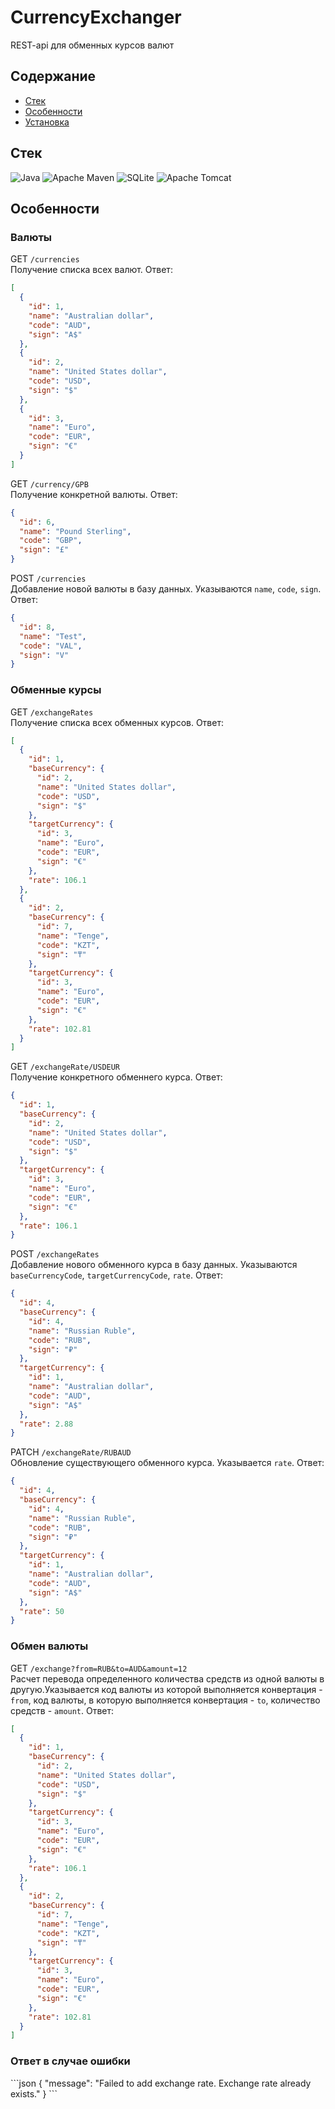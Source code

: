 # CurrencyExchanger

REST-api для обменных курсов валют

## Содержание

- [Стек](#стек)
- [Особенности](#особенности)
- [Установка](#установка)

## Стек

![Java](https://img.shields.io/badge/java-%23ED8B00.svg?style=for-the-badge&logo=openjdk&logoColor=white)
![Apache Maven](https://img.shields.io/badge/Apache%20Maven-C71A36?style=for-the-badge&logo=Apache%20Maven&logoColor=white)
![SQLite](https://img.shields.io/badge/sqlite-%2307405e.svg?style=for-the-badge&logo=sqlite&logoColor=white)
![Apache Tomcat](https://img.shields.io/badge/apache%20tomcat-%23F8DC75.svg?style=for-the-badge&logo=apache-tomcat&logoColor=black)

## Особенности

<h3>Валюты</h3>

GET `/currencies`    
Получение списка всех валют. Ответ:

```json
[
  {
    "id": 1,
    "name": "Australian dollar",
    "code": "AUD",
    "sign": "A$"
  },
  {
    "id": 2,
    "name": "United States dollar",
    "code": "USD",
    "sign": "$"
  },
  {
    "id": 3,
    "name": "Euro",
    "code": "EUR",
    "sign": "€"
  }
]
```

GET `/currency/GPB`    
Получение конкретной валюты. Ответ:

```json
{
  "id": 6,
  "name": "Pound Sterling",
  "code": "GBP",
  "sign": "£"
}
```

POST `/currencies`    
Добавление новой валюты в базу данных. Указываются `name`, `code`, `sign`. Ответ:

```json
{
  "id": 8,
  "name": "Test",
  "code": "VAL",
  "sign": "V"
}
```

<h3>Обменные курсы</h3>

GET `/exchangeRates`    
Получение списка всех обменных курсов. Ответ:

```json
[
  {
    "id": 1,
    "baseCurrency": {
      "id": 2,
      "name": "United States dollar",
      "code": "USD",
      "sign": "$"
    },
    "targetCurrency": {
      "id": 3,
      "name": "Euro",
      "code": "EUR",
      "sign": "€"
    },
    "rate": 106.1
  },
  {
    "id": 2,
    "baseCurrency": {
      "id": 7,
      "name": "Tenge",
      "code": "KZT",
      "sign": "₸"
    },
    "targetCurrency": {
      "id": 3,
      "name": "Euro",
      "code": "EUR",
      "sign": "€"
    },
    "rate": 102.81
  }
]
```

GET `/exchangeRate/USDEUR`    
Получение конкретного обменнего курса. Ответ:

```json
{
  "id": 1,
  "baseCurrency": {
    "id": 2,
    "name": "United States dollar",
    "code": "USD",
    "sign": "$"
  },
  "targetCurrency": {
    "id": 3,
    "name": "Euro",
    "code": "EUR",
    "sign": "€"
  },
  "rate": 106.1
}
```

POST `/exchangeRates`    
Добавление нового обменного курса в базу данных. Указываются `baseCurrencyCode`, `targetCurrencyCode`, `rate`. Ответ:

```json
{
  "id": 4,
  "baseCurrency": {
    "id": 4,
    "name": "Russian Ruble",
    "code": "RUB",
    "sign": "₽"
  },
  "targetCurrency": {
    "id": 1,
    "name": "Australian dollar",
    "code": "AUD",
    "sign": "A$"
  },
  "rate": 2.88
}
```

PATCH `/exchangeRate/RUBAUD`    
Обновление существующего обменного курса. Указывается `rate`. Ответ:

```json
{
  "id": 4,
  "baseCurrency": {
    "id": 4,
    "name": "Russian Ruble",
    "code": "RUB",
    "sign": "₽"
  },
  "targetCurrency": {
    "id": 1,
    "name": "Australian dollar",
    "code": "AUD",
    "sign": "A$"
  },
  "rate": 50
}
```

<h3>Обмен валюты</h3>

GET `/exchange?from=RUB&to=AUD&amount=12`    
Расчет перевода определенного количества средств из одной валюты в другую.Указывается код валюты из которой
выполняется конвертация -`from`, код валюты, в которую выполняется конвертация - `to`, количество средств - `amount`.
Ответ:

```json
[
  {
    "id": 1,
    "baseCurrency": {
      "id": 2,
      "name": "United States dollar",
      "code": "USD",
      "sign": "$"
    },
    "targetCurrency": {
      "id": 3,
      "name": "Euro",
      "code": "EUR",
      "sign": "€"
    },
    "rate": 106.1
  },
  {
    "id": 2,
    "baseCurrency": {
      "id": 7,
      "name": "Tenge",
      "code": "KZT",
      "sign": "₸"
    },
    "targetCurrency": {
      "id": 3,
      "name": "Euro",
      "code": "EUR",
      "sign": "€"
    },
    "rate": 102.81
  }
]
```
<h3>Ответ в случае ошибки</h3>
```json
{
  "message": "Failed to add exchange rate. Exchange rate already exists."
}
```

